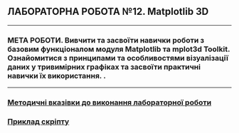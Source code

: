 ## **ЛАБОРАТОРНА РОБОТА №12. Matplotlib 3D**
---
### **МЕТА РОБОТИ**.  Вивчити та засвоїти навички роботи з базовим функціоналом модуля Matplotlib та mplot3d Toolkit. Ознайомитися з принципами та особливостями візуалізації даних у тривимірних графіках та засвоїти практичні навички їх використання. .
---
### [**Методичні вказівки до виконання лабораторної роботи**](/LAB/Lab_12/MPT_Lab_12_Python_v1.pdf)
### [**Приклад скріпту**](/LAB/Lab_12/Lab_12_Test.ipynb)

